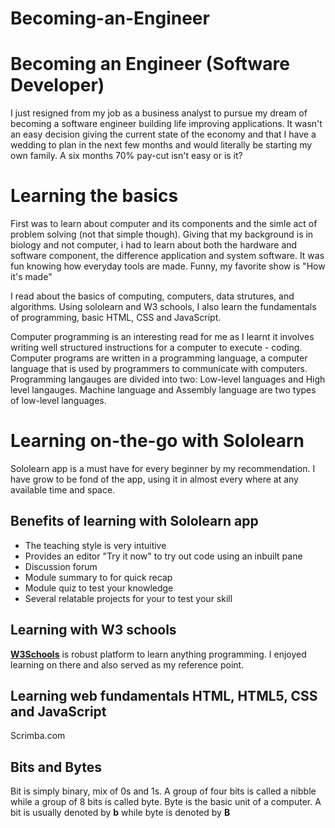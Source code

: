 # Becoming-an-Engineer
<h1> Becoming an Engineer (Software Developer) </h1>
I just resigned from my job as a business analyst to pursue my dream of becoming a software engineer building life improving applications. It wasn't an easy decision giving the current state of the economy and that I have a wedding to plan in the next few months and would literally be starting my own family. A six months 70% pay-cut isn't easy or is it? </br>

# Learning the basics
First was to learn about computer and its components and the simle act of problem solving (not that simple though). Giving that my background is in biology and not computer, i had to learn about both the hardware and software component, the difference application and system software. It was fun knowing how everyday tools are made. Funny, my favorite show is "How it's made"
</br>

I read about the basics of computing, computers, data strutures, and algorithms. Using sololearn and W3 schools, I also learn the fundamentals of programming, basic HTML, CSS and JavaScript.</br>

Computer programming is an interesting read for me as I learnt it involves writing well structured instructions for a computer to execute - coding. Computer programs are written in a programming language, a computer language that is used by programmers to communicate with computers. Programming langauges are divided into two: Low-level languages and High level langauges. Machine language and Assembly language are two types of low-level languages. 
</br>

# Learning on-the-go with Sololearn
Sololearn app is a must have for every beginner by my recommendation. I have grow to be fond of the app, using it in almost every where at any available time and space. 
<h2>Benefits of learning with Sololearn app</h2>
<ul><li>The teaching style is very intuitive</li>
  <li>Provides an editor "Try it now" to try out code using an inbuilt pane</li>
  <li>Discussion forum</li>
  <li>Module summary to for quick recap</li>
  <li>Module quiz to test your knowledge</li>
  <li>Several relatable projects for your to test your skill</li>
</ul>
<h2>Learning with W3 schools</h2>
<a href="https://w3schools.com"><strong>W3Schools</strong></a> is robust platform to learn anything programming. I enjoyed learning on there and also served as my reference point.
<h2>Learning web fundamentals HTML, HTML5, CSS and JavaScript</h2>
Scrimba.com 
<h2>Bits and Bytes</h2>
Bit is simply binary, mix of 0s and 1s. A group of four bits is called a nibble while a group of 8 bits is called byte. Byte is the basic unit of a computer. A bit is usually denoted by <b>b</b> while byte is denoted by <b>B</b>
